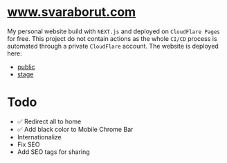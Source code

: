 
# www.svaraborut.com
My personal website build with `NEXT.js` and deployed on `CloudFlare Pages` for free. This project do not contain
actions as the whole `CI/CD` process is automated through a private `CloudFlare` account. The website is deployed
here:
- [public](https://www.svaraborut.com)
- [stage](https://svara-website.pages.dev)

# Todo
- ✅ Redirect all to home
- ✅ Add black color to Mobile Chrome Bar
- Internationalize
- Fix SEO
- Add SEO tags for sharing
